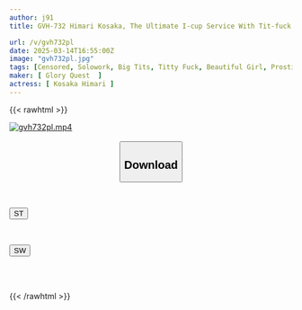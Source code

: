 ```yaml
---
author: j91
title: GVH-732 Himari Kosaka, The Ultimate I-cup Service With Tit-fuck And Tit-job Cumshots

url: /v/gvh732pl
date: 2025-03-14T16:55:00Z
image: "gvh732pl.jpg"
tags: [Censored, Solowork, Big Tits, Titty Fuck, Beautiful Girl, Prostitutes, Soapland	]
maker: [ Glory Quest  ]
actress: [ Kosaka Himari ]
---
```



{{< rawhtml >}}

<div class="video" data-videoid="0JwwQ033oWcb9Ja">
    <a href="javascript:;">
        <img src="/v/gvh732pl/gvh732pl.jpg" width="WIDTH" height="HEIGHT" alt="gvh732pl.mp4" loading="lazy">
    </a>
</div>

<script type="text/javascript" src="https://j91.asia/asset/on-demand-st.js"></script>

<br>
  <link rel="stylesheet" href="https://j91.asia/asset/bs5.css">
  
  <center>
  <button class="btn btn-primary" type="button" data-bs-toggle="collapse" data-bs-target=".multi-collapse" aria-expanded="false" aria-controls="multiCollapseExample1 multiCollapseExample2"><h2>Download</h2></button></center>
</p>
<div class="row">
  <div class="col">
    <div class="collapse multi-collapse" id="multiCollapseExample1">
      <div class="card card-body">
	      	      <br>
<div class="buttons">  
<p><a href="/v/gvh732pl/st.html" target="_blank"><button class="btn-hover color-3"><i class="fa fa-download"></i> ST</button></a></p></div>
    </div>
  </div>
</div>
  <div class="col">
    <div class="collapse multi-collapse" id="multiCollapseExample2">
      <div class="card card-body">
	      <br>
<div class="buttons">
<p><a href="/v/gvh732pl/sw.html" target="_blank"><button class="btn-hover color-2"><i class="fa fa-download"></i> SW</button></a></p></div>
<br><br>
      </div>
    </div>
  </div>
</div>

{{< /rawhtml >}}